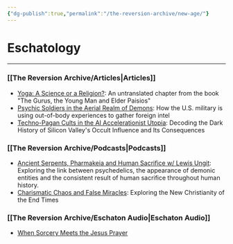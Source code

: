 ```yaml
---
{"dg-publish":true,"permalink":"/the-reversion-archive/new-age/"}
---
```


# Eschatology
---
### [[The Reversion Archive/Articles\|Articles]]
- [Yoga: A Science or a Religion?](https://thereversion.co/p/yoga-a-science-or-a-religion): An untranslated chapter from the book "The Gurus, the Young Man and Elder Paisios"
- [Psychic Soldiers in the Aerial Realm of Demons](https://thereversion.co/p/psychic-soldiers-in-the-aerial-realm): How the U.S. military is using out-of-body experiences to gather foreign intel
- [Techno-Pagan Cults in the AI Accelerationist Utopia](https://thereversion.co/p/techno-pagan-cults-in-the-ai-accelerationist): Decoding the Dark History of Silicon Valley's Occult Influence and Its Consequences

### [[The Reversion Archive/Podcasts\|Podcasts]]
- [Ancient Serpents, Pharmakeia and Human Sacrifice w/ Lewis Ungit](https://thereversion.co/p/ancient-serpents-pharmakeia-and-human): Exploring the link between psychedelics, the appearance of demonic entities and the consistent result of human sacrifice throughout human history.
- [Charismatic Chaos and False Miracles](https://thereversion.co/p/charismatic-chaos-and-false-miracles): Exploring the New Christianity of the End Times

### [[The Reversion Archive/Eschaton Audio\|Eschaton Audio]]
- [When Sorcery Meets the Jesus Prayer](https://thereversion.co/p/when-sorcery-meets-the-jesus-prayer)
